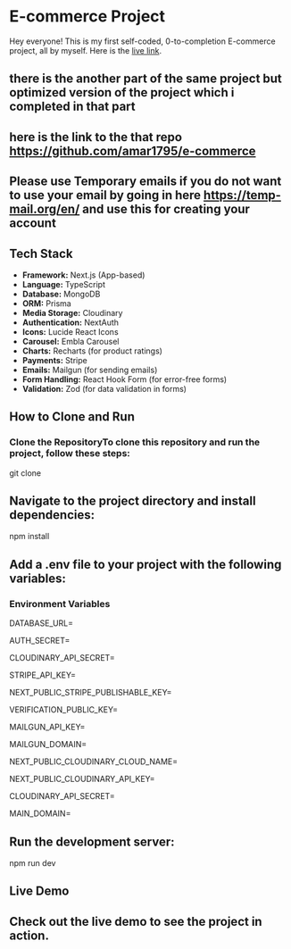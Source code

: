 # E-commerce Project

Hey everyone! This is my first self-coded, 0-to-completion E-commerce project, all by myself. Here is the [live link](https://optimzed-e-commerce.vercel.app/).


## there is the another part of the same project  but optimized version of the project which i completed in that part

## here is the link to the that repo https://github.com/amar1795/e-commerce

## Please use Temporary emails if you do not want to use your email by going in here https://temp-mail.org/en/ and use this for creating  your account 

## Tech Stack

- **Framework:** Next.js (App-based)
- **Language:** TypeScript
- **Database:** MongoDB
- **ORM:** Prisma
- **Media Storage:** Cloudinary
- **Authentication:** NextAuth
- **Icons:** Lucide React Icons
- **Carousel:** Embla Carousel
- **Charts:** Recharts (for product ratings)
- **Payments:** Stripe
- **Emails:** Mailgun (for sending emails)
- **Form Handling:** React Hook Form (for error-free forms)
- **Validation:** Zod (for data validation in forms)

## How to Clone and Run

### Clone the RepositoryTo clone this repository and run the project, follow these steps:

git clone <repository-url>

## Navigate to the project directory and install dependencies:
npm install

## Add a .env file to your project with the following variables:
### Environment Variables

DATABASE_URL=

AUTH_SECRET=

CLOUDINARY_API_SECRET=

STRIPE_API_KEY=

NEXT_PUBLIC_STRIPE_PUBLISHABLE_KEY=

VERIFICATION_PUBLIC_KEY=

MAILGUN_API_KEY=

MAILGUN_DOMAIN=

NEXT_PUBLIC_CLOUDINARY_CLOUD_NAME=

NEXT_PUBLIC_CLOUDINARY_API_KEY=

CLOUDINARY_API_SECRET=

MAIN_DOMAIN=

## Run the development server:
npm run dev


## Live Demo
## Check out the live demo to see the project in action.
